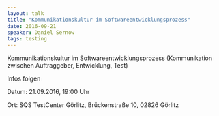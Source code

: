 ```yaml
---
layout: talk
title: "Kommunikationskultur im Softwareentwicklungsprozess"
date: 2016-09-21
speaker: Daniel Sernow
tags: testing
---
```


Kommunikationskultur im Softwareentwicklungsprozess (Kommunikation zwischen Auftraggeber, Entwicklung, Test)

Infos folgen

Datum: 21.09.2016, 19:00 Uhr

Ort: SQS TestCenter Görlitz, Brückenstraße 10, 02826 Görlitz

